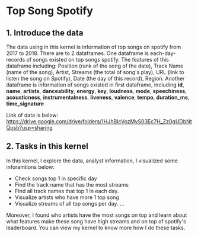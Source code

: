 # Top Song Spotify
## 1. Introduce the data
The data using in this kernel is information of top songs on spotify from 2017 to 2018. There are to 2 dataframes. One dataframe is each-day-records of songs existed on top songs spotify. The features of this dataframe including: Position (rank of the song of the date), Track Name (name of the song), Artist, Streams (the total of song's play), URL (link to listen the song on Spotify), Date (the day of this record), Region. Another dataframe is information of songs existed in first dataframe, including **id**, **name**,	**artists**,	**danceability**,	**energy**,	**key**,	**loudness**,	**mode**,	**speechiness**,	**acousticness**,	**instrumentalness**,	**liveness**,	**valence**,	**tempo**,	**duration_ms**,	**time_signature**

Link of data is below: https://drive.google.com/drive/folders/1HJhBIcVozMvS03Ec7H_Zz0gUDbNtQpsb?usp=sharing

## 2. Tasks in this kernel
In this kernel, I explore the data, analyst information,  I visualized some inforamtions below:
- Check songs top 1 in specific day
- Find the track name that has the most streams
- Find all track names that top 1 in each day.
- Visualize artists who have more 1 top song
- Visualize streams of all top songs per day.
...

 Moreover, I found who artists have the most songs on top and learn about what features make these song have high streams and on top of spotify's leaderboard. You can view my kernel to know more how I do these tasks.
